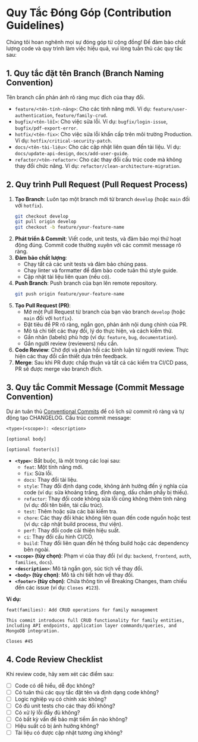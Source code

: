 # Quy Tắc Đóng Góp (Contribution Guidelines)

Chúng tôi hoan nghênh mọi sự đóng góp từ cộng đồng! Để đảm bảo chất lượng code và quy trình làm việc hiệu quả, vui lòng tuân thủ các quy tắc sau:

## 1. Quy tắc đặt tên Branch (Branch Naming Convention)
Tên branch cần phản ánh rõ ràng mục đích của thay đổi.
- `feature/<tên-tính-năng>`: Cho các tính năng mới. Ví dụ: `feature/user-authentication`, `feature/family-crud`.
- `bugfix/<tên-lỗi>`: Cho việc sửa lỗi. Ví dụ: `bugfix/login-issue`, `bugfix/pdf-export-error`.
- `hotfix/<tên-fix>`: Cho việc sửa lỗi khẩn cấp trên môi trường Production. Ví dụ: `hotfix/critical-security-patch`.
- `docs/<tên-tài-liệu>`: Cho các cập nhật liên quan đến tài liệu. Ví dụ: `docs/update-api-design`, `docs/add-user-guide`.
- `refactor/<tên-refactor>`: Cho các thay đổi cấu trúc code mà không thay đổi chức năng. Ví dụ: `refactor/clean-architecture-migration`.

## 2. Quy trình Pull Request (Pull Request Process)
1.  **Tạo Branch**: Luôn tạo một branch mới từ branch `develop` (hoặc `main` đối với `hotfix`).
    ```bash
    git checkout develop
    git pull origin develop
    git checkout -b feature/your-feature-name
    ```
2.  **Phát triển & Commit**: Viết code, unit tests, và đảm bảo mọi thứ hoạt động đúng. Commit code thường xuyên với các commit message rõ ràng.
3.  **Đảm bảo chất lượng**:
    - Chạy tất cả các unit tests và đảm bảo chúng pass.
    - Chạy linter và formatter để đảm bảo code tuân thủ style guide.
    - Cập nhật tài liệu liên quan (nếu có).
4.  **Push Branch**: Push branch của bạn lên remote repository.
    ```bash
    git push origin feature/your-feature-name
    ```
5.  **Tạo Pull Request (PR)**:
    - Mở một Pull Request từ branch của bạn vào branch `develop` (hoặc `main` đối với `hotfix`).
    - Đặt tiêu đề PR rõ ràng, ngắn gọn, phản ánh nội dung chính của PR.
    - Mô tả chi tiết các thay đổi, lý do thực hiện, và cách kiểm thử.
    - Gắn nhãn (labels) phù hợp (ví dụ: `feature`, `bug`, `documentation`).
    - Gắn người review (reviewers) nếu cần.
6.  **Code Review**: Chờ đợi và phản hồi các bình luận từ người review. Thực hiện các thay đổi cần thiết dựa trên feedback.
7.  **Merge**: Sau khi PR được chấp thuận và tất cả các kiểm tra CI/CD pass, PR sẽ được merge vào branch đích.

## 3. Quy tắc Commit Message (Commit Message Convention)
Dự án tuân thủ [Conventional Commits](https://www.conventionalcommits.org/en/v1.0.0/) để có lịch sử commit rõ ràng và tự động tạo CHANGELOG.
Cấu trúc commit message:
```
<type>(<scope>): <description>

[optional body]

[optional footer(s)]
```
-   **`<type>`**: Bắt buộc, là một trong các loại sau:
    -   `feat`: Một tính năng mới.
    -   `fix`: Sửa lỗi.
    -   `docs`: Thay đổi tài liệu.
    -   `style`: Thay đổi định dạng code, không ảnh hưởng đến ý nghĩa của code (ví dụ: sửa khoảng trắng, định dạng, dấu chấm phẩy bị thiếu).
    -   `refactor`: Thay đổi code không sửa lỗi cũng không thêm tính năng (ví dụ: đổi tên biến, tái cấu trúc).
    -   `test`: Thêm hoặc sửa các bài kiểm tra.
    -   `chore`: Các thay đổi khác không liên quan đến code nguồn hoặc test (ví dụ: cập nhật build process, thư viện).
    -   `perf`: Thay đổi code cải thiện hiệu suất.
    -   `ci`: Thay đổi cấu hình CI/CD.
    -   `build`: Thay đổi liên quan đến hệ thống build hoặc các dependency bên ngoài.
-   **`<scope>` (tùy chọn)**: Phạm vi của thay đổi (ví dụ: `backend`, `frontend`, `auth`, `families`, `docs`).
-   **`<description>`**: Mô tả ngắn gọn, súc tích về thay đổi.
-   **`<body>` (tùy chọn)**: Mô tả chi tiết hơn về thay đổi.
-   **`<footer>` (tùy chọn)**: Chứa thông tin về Breaking Changes, tham chiếu đến các issue (ví dụ: `Closes #123`).

**Ví dụ:**
```
feat(families): Add CRUD operations for family management

This commit introduces full CRUD functionality for family entities,
including API endpoints, application layer commands/queries, and MongoDB integration.

Closes #45
```

## 4. Code Review Checklist
Khi review code, hãy xem xét các điểm sau:
- [ ] Code có dễ hiểu, dễ đọc không?
- [ ] Có tuân thủ các quy tắc đặt tên và định dạng code không?
- [ ] Logic nghiệp vụ có chính xác không?
- [ ] Có đủ unit tests cho các thay đổi không?
- [ ] Có xử lý lỗi đầy đủ không?
- [ ] Có bất kỳ vấn đề bảo mật tiềm ẩn nào không?
- [ ] Hiệu suất có bị ảnh hưởng không?
- [ ] Tài liệu có được cập nhật tương ứng không?